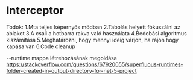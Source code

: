 Interceptor
===========

Todok:
1.Mta teljes képernyős módban
2.Tabolás helyett fókuszálni az ablakot
3.A csali a hotbarra rakva való használata
4.Bedobási algoritmus kiszámítása
5.Meghatározni, hogy mennyi ideig várjon, ha rájön hogy kapása van
6.Code cleanup

--runtime mappa létrehozásának megoldása
https://stackoverflow.com/questions/67920055/superfluous-runtimes-folder-created-in-output-directory-for-net-5-project
